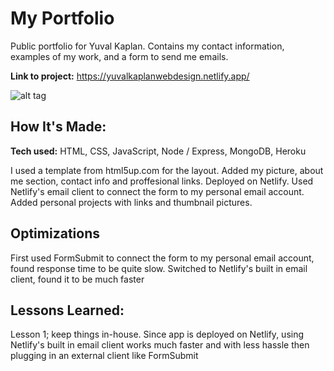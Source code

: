 # My Portfolio
Public portfolio for Yuval Kaplan. Contains my contact information, examples of my work, and a form to send me emails.

**Link to project:** https://yuvalkaplanwebdesign.netlify.app/

![alt tag](http://placecorgi.com/1200/650)

## How It's Made:

**Tech used:** HTML, CSS, JavaScript, Node / Express, MongoDB, Heroku

I used a template from html5up.com for the layout. Added my picture, about me section, contact info and proffesional links.
Deployed on Netlify. Used Netlify's email client to connect the form to my personal email account.
Added personal projects with links and thumbnail pictures.

## Optimizations

First used FormSubmit to connect the form to my personal email account, found response time to be quite slow. Switched to Netlify's built in email client, found it to be much faster

## Lessons Learned:

Lesson 1; keep things in-house. Since app is deployed on Netlify, using Netlify's built in email client works much faster and with less hassle then plugging in an external client like FormSubmit




